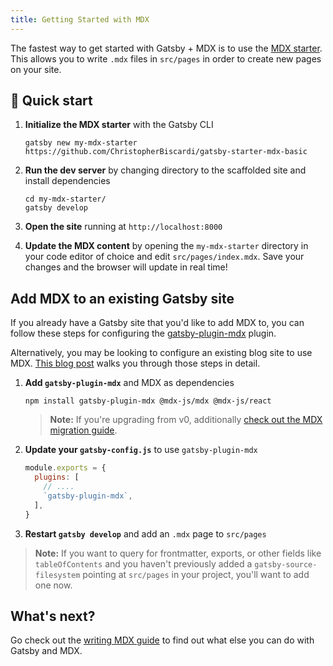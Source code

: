 ```yaml
---
title: Getting Started with MDX
---
```


The fastest way to get started with Gatsby + MDX is to use the [MDX
starter](https://github.com/ChristopherBiscardi/gatsby-starter-mdx-basic). This
allows you to write `.mdx` files in `src/pages` in order to create new pages on
your site.

## 🚀 Quick start

1. **Initialize the MDX starter** with the Gatsby CLI

   ```shell
   gatsby new my-mdx-starter https://github.com/ChristopherBiscardi/gatsby-starter-mdx-basic
   ```

2. **Run the dev server** by changing directory to the scaffolded site and install dependencies

   ```shell
   cd my-mdx-starter/
   gatsby develop
   ```

3. **Open the site** running at `http://localhost:8000`

4. **Update the MDX content** by opening the `my-mdx-starter` directory in your code editor of choice and edit `src/pages/index.mdx`. Save your changes and the browser will update in real time!

## Add MDX to an existing Gatsby site

If you already have a Gatsby site that you'd like to add MDX to, you can follow these steps for configuring the [gatsby-plugin-mdx](/packages/gatsby-plugin-mdx/) plugin.

Alternatively, you may be looking to configure an existing blog site to use MDX. [This blog post](/blog/2019-11-21-how-to-convert-an-existing-gatsby-blog-to-use-mdx/) walks you through those steps in detail.

1. **Add `gatsby-plugin-mdx`** and MDX as dependencies

   ```shell
   npm install gatsby-plugin-mdx @mdx-js/mdx @mdx-js/react
   ```

   > **Note:** If you're upgrading from v0, additionally [check out the MDX migration guide](https://mdxjs.com/migrating/v1).

2. **Update your `gatsby-config.js`** to use `gatsby-plugin-mdx`

   ```javascript:title=gatsby-config.js
   module.exports = {
     plugins: [
       // ....
       `gatsby-plugin-mdx`,
     ],
   }
   ```

3. **Restart `gatsby develop`** and add an `.mdx` page to `src/pages`

> **Note:** If you want to query for frontmatter, exports, or other fields like `tableOfContents` and you haven't previously added a `gatsby-source-filesystem` pointing at `src/pages` in your project, you'll want to add one now.

<EggheadEmbed
  lessonLink="https://egghead.io/lessons/gatsby-set-up-a-gatsby-site-to-use-mdx-with-gatsby-plugin-mdx-with-a-default-layout"
  lessonTitle="Set up a Gatsby site to use MDX with gatsby-plugin-mdx with a default layout"
/>

## What's next?

Go check out the [writing MDX guide](/docs/mdx/writing-pages) to find out what else you can do with Gatsby and MDX.
